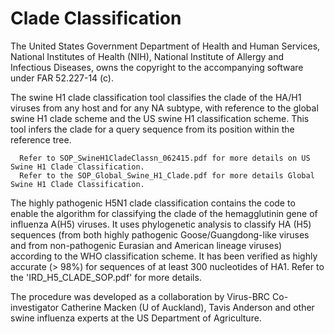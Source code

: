 # Clade Classification 

The United States Government Department of Health and Human Services, National Institutes of Health (NIH), National Institute of Allergy and Infectious Diseases, owns the copyright to the accompanying software under FAR 52.227-14 (c). 

The swine H1 clade classification tool classifies the clade of the HA/H1 viruses from any host and for any NA subtype, with reference to the global swine H1 clade scheme and the US swine H1 classification scheme. This tool infers the clade for a query sequence from its position within the reference tree. 

      Refer to SOP_SwineH1CladeClassn_062415.pdf for more details on US Swine H1 Clade Classification.
      Refer to the SOP_Global_Swine_H1_Clade.pdf for more details Global Swine H1 Clade Classification.

The highly pathogenic H5N1 clade classification contains the code to enable the algorithm for classifying the clade of the hemagglutinin gene of influenza A(H5) viruses. It uses phylogenetic analysis to classify HA (H5) sequences (from both highly pathogenic Goose/Guangdong-like viruses and from non-pathogenic Eurasian and American lineage viruses) according to the WHO classification scheme. It has been verified as highly accurate (> 98%) for sequences of at least 300 nucleotides of HA1. Refer to the 'IRD_H5_CLADE_SOP.pdf' for more details.

The procedure was developed as a collaboration by Virus-BRC Co-investigator Catherine Macken (U of Auckland), Tavis Anderson and other swine influenza experts at the US Department of Agriculture. 


